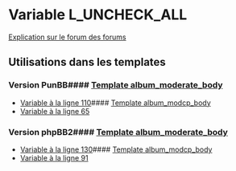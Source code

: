 # Variable L_UNCHECK_ALL
[Explication sur le forum des forums](http://forum.forumactif.com/t294113-listing-des-variables#L_UNCHECK_ALL)
## Utilisations dans les templates
### Version PunBB#### [Template album_moderate_body](punbb/album_moderate_body.md)
* [Variable à la ligne 110](../punbb/album_moderate_body.tpl#L110)#### [Template album_modcp_body](punbb/album_modcp_body.md)
* [Variable à la ligne 65](../punbb/album_modcp_body.tpl#L65)
### Version phpBB2#### [Template album_moderate_body](subsilver/album_moderate_body.md)
* [Variable à la ligne 130](../subsilver/album_moderate_body.tpl#L130)#### [Template album_modcp_body](subsilver/album_modcp_body.md)
* [Variable à la ligne 91](../subsilver/album_modcp_body.tpl#L91)